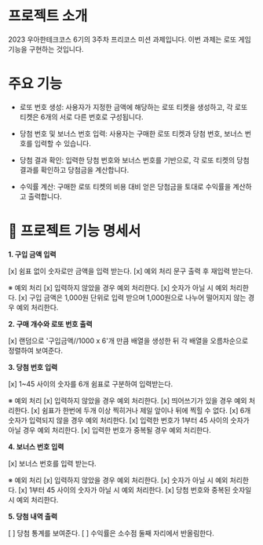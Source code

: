 # 프로젝트 소개

2023 우아한테크코스 6기의 3주차 프리코스 미션 과제입니다. 이번 과제는 로또 게임 기능을 구현하는 것입니다.

# 주요 기능

- 로또 번호 생성: 사용자가 지정한 금액에 해당하는 로또 티켓을 생성하고, 각 로또 티켓은 6개의 서로 다른 번호로 구성됩니다.

- 당첨 번호 및 보너스 번호 입력: 사용자는 구매한 로또 티켓과 당첨 번호, 보너스 번호를 입력할 수 있습니다.

- 당첨 결과 확인: 입력한 당첨 번호와 보너스 번호를 기반으로, 각 로또 티켓의 당첨 결과를 확인하고 당첨금을 계산합니다.

- 수익률 계산: 구매한 로또 티켓의 비용 대비 얻은 당첨금을 토대로 수익률을 계산하고 출력합니다.

# 🎯 프로젝트 기능 명세서

**1\. 구입 금액 입력**

[x] 쉼표 없이 숫자로만 금액을 입력 받는다.
[x] 예외 처리 문구 출력 후 재입력 받는다.

※ 예외 처리
[x] 입력하지 않았을 경우 예외 처리한다.
[x] 숫자가 아닐 시 예외 처리한다.
[x] 구입 금액은 1,000원 단위로 입력 받으며 1,000원으로 나누어 떨어지지 않는 경우 예외 처리한다.

**2\. 구매 개수와 로또 번호 출력**

[x] 랜덤으로 '구입금액//1000 x 6'개 만큼 배열을 생성한 뒤 각 배열을 오름차순으로 정렬하여 보여준다.

**3\. 당첨 번호 입력**

[x] 1~45 사이의 숫자를 6개 쉼표로 구분하여 입력받는다.

※ 예외 처리
[x] 입력하지 않았을 경우 예외 처리한다.
[x] 띄어쓰기가 있을 경우 예외 처리한다.
[x] 쉼표가 한번에 두개 이상 찍히거나 제일 앞이나 뒤에 찍힐 수 없다.
[x] 6개 숫자가 입력되지 않을 경우 예외 처리한다.
[x] 입력한 번호가 1부터 45 사이의 숫자가 아닐 경우 예외 처리한다.
[x] 입력한 번호가 중복될 경우 예외 처리한다.

**4\. 보너스 번호 입력**

[x] 보너스 번호를 입력 받는다.

※ 예외 처리
[x] 입력하지 않았을 경우 예외 처리한다.
[x] 숫자가 아닐 시 예외 처리한다.
[x] 1부터 45 사이의 숫자가 아닐 시 예외 처리한다.
[x] 당첨 번호와 중복된 숫자일 시 예외 처리한다.

**5\. 당첨 내역 출력**

[ ] 당첨 통계를 보여준다.
[ ] 수익률은 소수점 둘째 자리에서 반올림한다.
